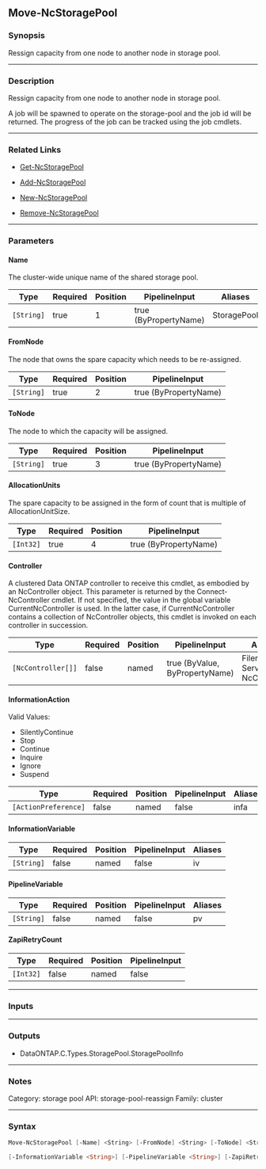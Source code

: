 Move-NcStoragePool
------------------

### Synopsis
Ressign capacity from one node to another node in storage pool.

---

### Description

Ressign capacity from one node to another node in storage pool.

A job will be spawned to operate on the storage-pool and the job id will be returned. The progress of the job can be tracked using the job cmdlets.

---

### Related Links
* [Get-NcStoragePool](Get-NcStoragePool)

* [Add-NcStoragePool](Add-NcStoragePool)

* [New-NcStoragePool](New-NcStoragePool)

* [Remove-NcStoragePool](Remove-NcStoragePool)

---

### Parameters
#### **Name**
The cluster-wide unique name of the shared storage pool.

|Type      |Required|Position|PipelineInput        |Aliases    |
|----------|--------|--------|---------------------|-----------|
|`[String]`|true    |1       |true (ByPropertyName)|StoragePool|

#### **FromNode**
The node that owns the spare capacity which needs to be re-assigned.

|Type      |Required|Position|PipelineInput        |
|----------|--------|--------|---------------------|
|`[String]`|true    |2       |true (ByPropertyName)|

#### **ToNode**
The node to which the capacity will be assigned.

|Type      |Required|Position|PipelineInput        |
|----------|--------|--------|---------------------|
|`[String]`|true    |3       |true (ByPropertyName)|

#### **AllocationUnits**
The spare capacity to be assigned in the form of count that is multiple of AllocationUnitSize.

|Type     |Required|Position|PipelineInput        |
|---------|--------|--------|---------------------|
|`[Int32]`|true    |4       |true (ByPropertyName)|

#### **Controller**
A clustered Data ONTAP controller to receive this cmdlet, as embodied by an NcController object.  This parameter is returned by the Connect-NcController cmdlet.  If not specified, the value in the global variable CurrentNcController is used.  In the latter case, if CurrentNcController contains a collection of NcController objects, this cmdlet is invoked on each controller in succession.

|Type              |Required|Position|PipelineInput                 |Aliases                          |
|------------------|--------|--------|------------------------------|---------------------------------|
|`[NcController[]]`|false   |named   |true (ByValue, ByPropertyName)|Filer<br/>Server<br/>NcController|

#### **InformationAction**

Valid Values:

* SilentlyContinue
* Stop
* Continue
* Inquire
* Ignore
* Suspend

|Type                |Required|Position|PipelineInput|Aliases|
|--------------------|--------|--------|-------------|-------|
|`[ActionPreference]`|false   |named   |false        |infa   |

#### **InformationVariable**

|Type      |Required|Position|PipelineInput|Aliases|
|----------|--------|--------|-------------|-------|
|`[String]`|false   |named   |false        |iv     |

#### **PipelineVariable**

|Type      |Required|Position|PipelineInput|Aliases|
|----------|--------|--------|-------------|-------|
|`[String]`|false   |named   |false        |pv     |

#### **ZapiRetryCount**

|Type     |Required|Position|PipelineInput|
|---------|--------|--------|-------------|
|`[Int32]`|false   |named   |false        |

---

### Inputs

---

### Outputs
* DataONTAP.C.Types.StoragePool.StoragePoolInfo

---

### Notes
Category: storage pool
API: storage-pool-reassign
Family: cluster

---

### Syntax
```PowerShell
Move-NcStoragePool [-Name] <String> [-FromNode] <String> [-ToNode] <String> [-AllocationUnits] <Int32> [-Controller <NcController[]>] [-InformationAction <ActionPreference>] 
```
```PowerShell
[-InformationVariable <String>] [-PipelineVariable <String>] [-ZapiRetryCount <Int32>] [<CommonParameters>]
```
